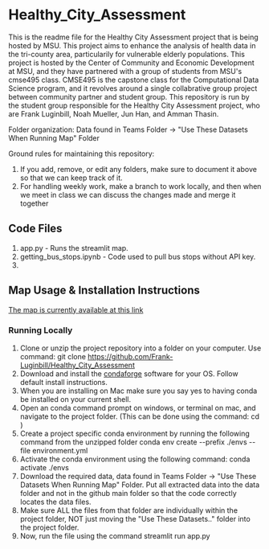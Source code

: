 # Healthy_City_Assessment

This is the readme file for the Healthy City Assessment project that is being hosted by MSU. This project aims to enhance the analysis of health data in the tri-county area, particularily for vulnerable elderly populations. This project is hosted by the Center of Community and Economic Development at MSU, and they have partnered with a group of students from MSU's cmse495 class. CMSE495 is the capstone class for the Computational Data Science program, and it revolves around a single collabrative group project between community partner and student group. This repository is run by the student group responsible for the Healthy City Assessment project, who are Frank Luginbill, Noah Mueller, Jun Han, and Amman Thasin.

Folder organization:
Data found in Teams Folder -> "Use These Datasets When Running Map" Folder


Ground rules for maintaining this repository:
1. If you add, remove, or edit any folders, make sure to document it above so that we can keep track of it.
2. For handling weekly work, make a branch to work locally, and then when we meet in class we can discuss the changes made and merge it together

## Code Files
1. app.py - Runs the streamlit map.
2. getting_bus_stops.ipynb - Code used to pull bus stops without API key.
3. 

## Map Usage & Installation Instructions
[The map is currently available at this link](https://msu-healthy-city-map.streamlit.app/)

### Running Locally
1. Clone or unzip the project repository into a folder on your computer. Use command: git clone https://github.com/Frank-Luginbill/Healthy_City_Assessment
2. Download and install the [condaforge](https://conda-forge.org/) software for your OS. Follow default install instructions.
3. When you are installing on Mac make sure you say yes to having conda be installed on your current shell.
4. Open an conda command prompt on windows, or terminal on mac, and navigate to the project folder. (This can be done using the command: cd <PATH>)
5. Create a project specific conda environment by running the following command from the unzipped folder conda env create --prefix ./envs --file environment.yml
6. Activate the conda environment using the following command: conda activate ./envs
7. Download the required data, data found in Teams Folder -> "Use These Datasets When Running Map" Folder. Put all extracted data into the data folder and not in the github main folder so that the code correctly locates the data files.
8. Make sure ALL the files from that folder are individually within the project folder, NOT just moving the "Use These Datasets.." folder into the project folder.
9. Now, run the file using the command streamlit run app.py
